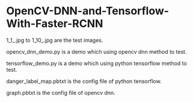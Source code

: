 # OpenCV-DNN-and-Tensorflow-With-Faster-RCNN

1_1_.jpg to 1_10_.jpg are the test images.

opencv_dnn_demo.py is a demo which using opencv dnn method to test.

tensorflow_demo.py is a demo which using python tensorflow method to test.

danger_label_map.pbtxt is the config file of python tensorflow.

graph.pbtxt is the config file of opencv dnn.

